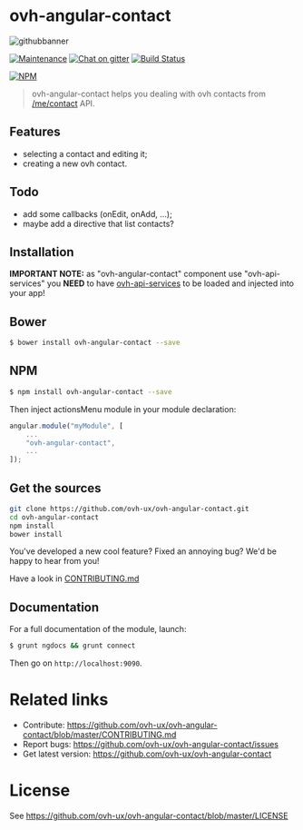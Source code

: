 # ovh-angular-contact

![githubbanner](https://user-images.githubusercontent.com/3379410/27423240-3f944bc4-5731-11e7-87bb-3ff603aff8a7.png)

[![Maintenance](https://img.shields.io/maintenance/yes/2018.svg)]() [![Chat on gitter](https://img.shields.io/gitter/room/ovh/ux.svg)](https://gitter.im/ovh/ux) [![Build Status](https://travis-ci.org/ovh-ux/ovh-angular-contact.svg)](https://travis-ci.org/ovh-ux/ovh-angular-contact)

[![NPM](https://nodei.co/npm/ovh-angular-contact.png?downloads=true&downloadRank=true&stars=true)](https://nodei.co/npm/ovh-angular-contact/)

> ovh-angular-contact helps you dealing with ovh contacts from [/me/contact](https://api.ovh.com/console/#/me/contact#GET) API.

## Features

- selecting a contact and editing it;
- creating a new ovh contact.

## Todo

- add some callbacks (onEdit, onAdd, ...);
- maybe add a directive that list contacts?

## Installation

**IMPORTANT NOTE:** as "ovh-angular-contact" component use "ovh-api-services" you **NEED** to have [ovh-api-services](https://github.com/ovh-ux/ovh-api-services) to be loaded and injected into your app!

## Bower

```sh
$ bower install ovh-angular-contact --save
```

## NPM

```sh
$ npm install ovh-angular-contact --save
```

Then inject actionsMenu module in your module declaration:

```js
angular.module("myModule", [
    ...
    "ovh-angular-contact",
    ...
]);
```

## Get the sources

```sh
git clone https://github.com/ovh-ux/ovh-angular-contact.git
cd ovh-angular-contact
npm install
bower install
```

You've developed a new cool feature? Fixed an annoying bug? We'd be happy
to hear from you!

Have a look in [CONTRIBUTING.md](https://github.com/ovh-ux/ovh-angular-contact/blob/master/CONTRIBUTING.md)


## Documentation

For a full documentation of the module, launch:

```sh
$ grunt ngdocs && grunt connect
```

Then go on `http://localhost:9090`.

# Related links

 * Contribute: https://github.com/ovh-ux/ovh-angular-contact/blob/master/CONTRIBUTING.md
 * Report bugs: https://github.com/ovh-ux/ovh-angular-contact/issues
 * Get latest version: https://github.com/ovh-ux/ovh-angular-contact

# License

See https://github.com/ovh-ux/ovh-angular-contact/blob/master/LICENSE
